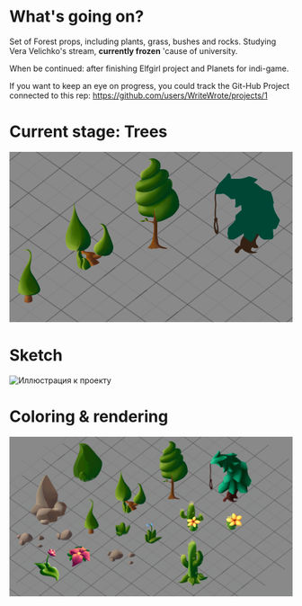 # What's going on?
Set of Forest props, including plants, grass, bushes and rocks.
Studying Vera Velichko's stream, **currently frozen** 'cause of university.

When be continued: after finishing Elfgirl project and Planets for indi-game.

If you want to keep an eye on progress, you could track the Git-Hub Project connected to this rep:
https://github.com/users/WriteWrote/projects/1

# Current stage: Trees
![Иллюстрация к проекту](https://github.com/WriteWrote/ForestGameProps-Art/blob/master/4.png)
# Sketch
![Иллюстрация к проекту](https://github.com/WriteWrote/Game-Props/blob/master/3.png)
# Coloring & rendering
![Иллюстрация к проекту](https://github.com/WriteWrote/ForestGameProps-Art/blob/master/5.png)

